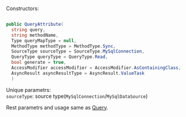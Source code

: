 Constructors:

```C#

public QueryAttribute(
  string query,
  string methodName,
  Type queryMapType = null,
  MethodType methodType = MethodType.Sync,
  SourceType sourceType = SourceType.MySqlConnection,
  QueryType queryType = QueryType.Read,
  bool generate = true,
  AccessModifier accessModifier = AccessModifier.AsContainingClass,
  AsyncResult asyncResultType = AsyncResult.ValueTask
  )

```
Unique parametrs:<br>
`sourceType`: source type(`MySqlConnection`/`MySqlDataSource`)<br>

Rest parametrs and usage same as [Query](https://github.com/SoftStoneDevelop/Gedaq.DbConnection/blob/main/Documentation/Query.md).
